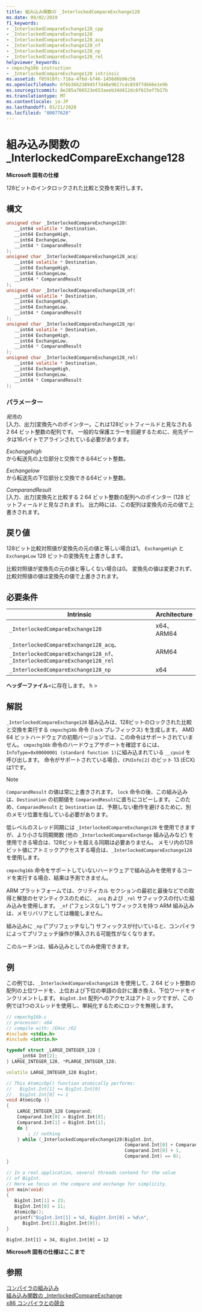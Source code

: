 ```yaml
---
title: 組み込み関数の _InterlockedCompareExchange128
ms.date: 09/02/2019
f1_keywords:
- _InterlockedCompareExchange128_cpp
- _InterlockedCompareExchange128
- _InterlockedCompareExchange128_acq
- _InterlockedCompareExchange128_nf
- _InterlockedCompareExchange128_np
- _InterlockedCompareExchange128_rel
helpviewer_keywords:
- cmpxchg16b instruction
- _InterlockedCompareExchange128 intrinsic
ms.assetid: f05918fc-716a-4f6d-b746-1456d6b96c56
ms.openlocfilehash: 6f6b36b238945f7d46e9817cdc85977d666e1e9b
ms.sourcegitcommit: 8e285a766523e653aeeb34d412dc6f615ef7b17b
ms.translationtype: MT
ms.contentlocale: ja-JP
ms.lasthandoff: 03/21/2020
ms.locfileid: "80077628"
---
```

# <a name="_interlockedcompareexchange128-intrinsic-functions"></a>組み込み関数の _InterlockedCompareExchange128

**Microsoft 固有の仕様**

128ビットのインタロックされた比較と交換を実行します。

## <a name="syntax"></a>構文

```C
unsigned char _InterlockedCompareExchange128(
   __int64 volatile * Destination,
   __int64 ExchangeHigh,
   __int64 ExchangeLow,
   __int64 * ComparandResult
);
unsigned char _InterlockedCompareExchange128_acq(
   __int64 volatile * Destination,
   __int64 ExchangeHigh,
   __int64 ExchangeLow,
   __int64 * ComparandResult
);
unsigned char _InterlockedCompareExchange128_nf(
   __int64 volatile * Destination,
   __int64 ExchangeHigh,
   __int64 ExchangeLow,
   __int64 * ComparandResult
);
unsigned char _InterlockedCompareExchange128_np(
   __int64 volatile * Destination,
   __int64 ExchangeHigh,
   __int64 ExchangeLow,
   __int64 * ComparandResult
);
unsigned char _InterlockedCompareExchange128_rel(
   __int64 volatile * Destination,
   __int64 ExchangeHigh,
   __int64 ExchangeLow,
   __int64 * ComparandResult
);
```

### <a name="parameters"></a>パラメーター

*宛先*の\
[入力、出力]変換先へのポインター。これは128ビットフィールドと見なされる 2 64 ビット整数の配列です。 一般的な保護エラーを回避するために、宛先データは16バイトでアラインされている必要があります。

*Exchangehigh*\
から転送先の上位部分と交換できる64ビット整数。

*Exchangelow*\
から転送先の下位部分と交換できる64ビット整数。

*ComparandResult*\
[入力、出力]変換先と比較する 2 64 ビット整数の配列へのポインター (128 ビットフィールドと見なされます)。  出力時には、この配列は変換先の元の値で上書きされます。

## <a name="return-value"></a>戻り値

128ビット比較対照値が変換先の元の値と等しい場合は1。 `ExchangeHigh` と `ExchangeLow` 128 ビットの変換先を上書きします。

比較対照値が変換先の元の値と等しくない場合は0。 変換先の値は変更されず、比較対照値の値は変換先の値で上書きされます。

## <a name="requirements"></a>必要条件

|Intrinsic|Architecture|
|---------------|------------------|
|`_InterlockedCompareExchange128`|x64、ARM64|
|`_InterlockedCompareExchange128_acq`、`_InterlockedCompareExchange128_nf`、`_InterlockedCompareExchange128_rel`|ARM64|
|`_InterlockedCompareExchange128_np`|x64|

**ヘッダーファイル**\<に存在します。 h >

## <a name="remarks"></a>解説

`_InterlockedCompareExchange128` 組み込みは、128ビットのロックされた比較と交換を実行する `cmpxchg16b` 命令 (`lock` プレフィックス) を生成します。 AMD 64 ビットハードウェアの初期バージョンでは、この命令はサポートされていません。 `cmpxchg16b` 命令のハードウェアサポートを確認するには、`InfoType=0x00000001 (standard function 1)`に組み込まれている `__cpuid` を呼び出します。 命令がサポートされている場合、`CPUInfo[2]` のビット 13 (ECX) は1です。

> [!NOTE]
> `ComparandResult` の値は常に上書きされます。 `lock` 命令の後、この組み込みは、`Destination` の初期値を `ComparandResult`に直ちにコピーします。 このため、`ComparandResult` と `Destination` は、予期しない動作を避けるために、別のメモリ位置を指している必要があります。

低レベルのスレッド同期には `_InterlockedCompareExchange128` を使用できますが、より小さな同期関数 (他の `_InterlockedCompareExchange` 組み込みなど) を使用できる場合は、128ビットを超える同期は必要ありません。 メモリ内の128ビット値にアトミックアクセスする場合は、`_InterlockedCompareExchange128` を使用します。

`cmpxchg16b` 命令をサポートしていないハードウェアで組み込みを使用するコードを実行する場合、結果は予測できません。

ARM プラットフォームでは、クリティカル セクションの最初と最後などでの取得と解放のセマンティクスのために、`_acq` および `_rel` サフィックスの付いた組み込みを使用します。 `_nf` ("フェンスなし") サフィックスを持つ ARM 組み込みは、メモリバリアとしては機能しません。

組み込みに `_np` ("プリフェッチなし") サフィックスが付いていると、コンパイラによってプリフェッチ操作が挿入される可能性がなくなります。

このルーチンは、組み込みとしてのみ使用できます。

## <a name="example"></a>例

この例では、`_InterlockedCompareExchange128` を使用して、2 64 ビット整数の配列の上位ワードを、上位および下位の単語の合計に置き換え、下位ワードをインクリメントします。 `BigInt.Int` 配列へのアクセスはアトミックですが、この例では1つのスレッドを使用し、単純化するためにロックを無視します。

```cpp
// cmpxchg16b.c
// processor: x64
// compile with: /EHsc /O2
#include <stdio.h>
#include <intrin.h>

typedef struct _LARGE_INTEGER_128 {
    __int64 Int[2];
} LARGE_INTEGER_128, *PLARGE_INTEGER_128;

volatile LARGE_INTEGER_128 BigInt;

// This AtomicOp() function atomically performs:
//   BigInt.Int[1] += BigInt.Int[0]
//   BigInt.Int[0] += 1
void AtomicOp ()
{
    LARGE_INTEGER_128 Comparand;
    Comparand.Int[0] = BigInt.Int[0];
    Comparand.Int[1] = BigInt.Int[1];
    do {
        ; // nothing
    } while (_InterlockedCompareExchange128(BigInt.Int,
                                            Comparand.Int[0] + Comparand.Int[1],
                                            Comparand.Int[0] + 1,
                                            Comparand.Int) == 0);
}

// In a real application, several threads contend for the value
// of BigInt.
// Here we focus on the compare and exchange for simplicity.
int main(void)
{
   BigInt.Int[1] = 23;
   BigInt.Int[0] = 11;
   AtomicOp();
   printf("BigInt.Int[1] = %d, BigInt.Int[0] = %d\n",
      BigInt.Int[1],BigInt.Int[0]);
}
```

```Output
BigInt.Int[1] = 34, BigInt.Int[0] = 12
```

**Microsoft 固有の仕様はここまで**

## <a name="see-also"></a>参照

[コンパイラの組み込み](../intrinsics/compiler-intrinsics.md)\
[組み込み関数の _InterlockedCompareExchange](../intrinsics/interlockedcompareexchange-intrinsic-functions.md)\
[x86 コンパイラとの競合](../build/x64-software-conventions.md#conflicts-with-the-x86-compiler)
